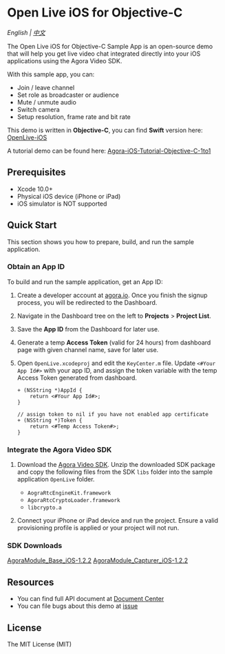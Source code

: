 # Open Live iOS for Objective-C

*English | [中文](README.zh.md)*

The Open Live iOS for Objective-C Sample App is an open-source demo that will help you get live video chat integrated directly into your iOS applications using the Agora Video SDK.

With this sample app, you can:

- Join / leave channel
- Set role as broadcaster or audience
- Mute / unmute audio
- Switch camera
- Setup resolution, frame rate and bit rate

This demo is written in **Objective-C**, you can find **Swift** version here: [OpenLive-iOS](https://github.com/AgoraIO/Basic-Video-Broadcasting/tree/master/OpenLive-iOS)

A tutorial demo can be found here: [Agora-iOS-Tutorial-Objective-C-1to1](https://github.com/AgoraIO/Basic-Video-Call/tree/master/One-to-One-Video/Agora-iOS-Tutorial-Objective-C-1to1)

## Prerequisites

- Xcode 10.0+
- Physical iOS device (iPhone or iPad)
- iOS simulator is NOT supported

## Quick Start

This section shows you how to prepare, build, and run the sample application.

### Obtain an App ID

To build and run the sample application, get an App ID:
1. Create a developer account at [agora.io](https://dashboard.agora.io/signin/). Once you finish the signup process, you will be redirected to the Dashboard.
2. Navigate in the Dashboard tree on the left to **Projects** > **Project List**.
3. Save the **App ID** from the Dashboard for later use.
4. Generate a temp **Access Token** (valid for 24 hours) from dashboard page with given channel name, save for later use.

5. Open `OpenLive.xcodeproj` and edit the `KeyCenter.m` file. Update `<#Your App Id#>` with your app ID, and assign the token variable with the temp Access Token generated from dashboard.

    ```
    + (NSString *)AppId {
        return <#Your App Id#>;
    }

    // assign token to nil if you have not enabled app certificate
    + (NSString *)Token {
        return <#Temp Access Token#>;
    }
    ```

### Integrate the Agora Video SDK

1. Download the [Agora Video SDK](https://www.agora.io/en/download/). Unzip the downloaded SDK package and copy the following files from the SDK `libs` folder into the sample application `OpenLive` folder.
    - `AograRtcEngineKit.framework`
    - `AgoraRtcCryptoLoader.framework`
    - `libcrypto.a`
  
2. Connect your iPhone or iPad device and run the project. Ensure a valid provisioning profile is applied or your project will not run.

### SDK Downloads
[AgoraModule_Base_iOS-1.2.2](https://download.agora.io/components/release/AgoraModule_Base_iOS-1.2.2.zip)
[AgoraModule_Capturer_iOS-1.2.2](https://download.agora.io/components/release/AgoraModule_Capturer_iOS-1.2.2.zip)


## Resources

- You can find full API document at [Document Center](https://docs.agora.io/en/)
- You can file bugs about this demo at [issue](https://github.com/AgoraIO/Basic-Video-Call/issues)

## License

The MIT License (MIT)
